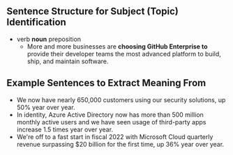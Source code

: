 ## Sentence Structure for Subject (Topic) Identification
- verb **noun** preposition
    - More and more businesses are **choosing GitHub Enterprise to** provide their developer teams the most advanced platform to build, ship, and maintain software. 


## Example Sentences to Extract Meaning From
- We now have nearly 650,000 customers using our security solutions, up 50% year over year. 
- In identity, Azure Active Directory now has more than 500 million monthly active users and we have seen usage of third-party apps increase 1.5 times year over year. 
- We're off to a fast start in fiscal 2022 with Microsoft Cloud quarterly revenue surpassing $20 billion for the first time, up 36% year over year. 